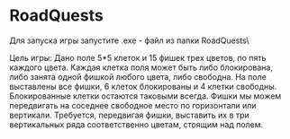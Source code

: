 # RoadQuests
Для запуска игры запустите .exe - файл из папки RoadQuests\


Цель игры:
Дано поле 5*5 клеток и 15 фишек трех цветов, по пять каждого цвета. Каждая клетка поля
может быть либо блокирована, либо занята одной фишкой любого цвета, либо свободна.
На поле выставлены все фишки, 6 клеток блокированы и 4 клетки свободны.
Блокированные клетки остаются таковыми всегда. Фишки мы можем передвигать на
соседнее свободное место по горизонтали или вертикали. Требуется, передвигая фишки,
выставить их в три вертикальных ряда соответственно цветам, стоящим над полем.
